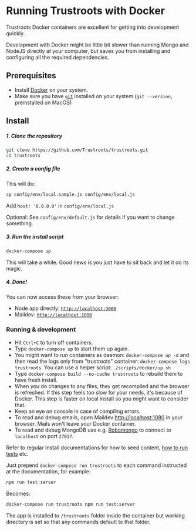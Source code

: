 # Running Trustroots with Docker

Trustroots Docker containers are excellent for getting into development quickly.

Development with Docker might be little bit slower than running Mongo and NodeJS directly at your computer, but saves you from installing and configuring all the required dependencies.

## Prerequisites

- Install [Docker](https://www.docker.com/get-started) on your system.
- Make sure you have [`git`](http://git-scm.com/) installed on your system (`git --version`, preinstalled on MacOS)

## Install

##### 1. Clone the repository

```bash
git clone https://github.com/Trustroots/trustroots.git
cd trustroots
```

##### 2. Create a config file

This will do:

```bash
cp config/env/local.sample.js config/env/local.js
```

Add `host: '0.0.0.0'` in `config/env/local.js`

Optional: See `config/env/default.js` for details if you want to change something.

##### 3. Run the install script

```bash
docker-compose up
```

This will take a while. Good news is you just have to sit back and let it do its magic.

##### 4. Done!

You can now access these from your browser:

- Node app directly: [`http://localhost:3000`](http://localhost:3000)
- Maildev: [`http://localhost:1080`](http://localhost:1080)

### Running & development

- Hit `Ctrl+C` to turn off containers.
- Type `docker-compose up` to start them up again.
- You might want to run containers as daemon: `docker-compose up -d` and then read the logs only from "trustroots" container: `docker-compose logs trustroots`. You can use a helper script: `./scripts/docker/up.sh`
- Type `docker-compose build --no-cache trustroots` to rebuild them to have fresh install.
- When you do changes to any files, they get recompiled and the browser is refreshed. If this step feels too slow for your needs, it's because of Docker. This step is faster on local install so you might want to consider that.
- Keep an eye on console in case of compiling errors.
- To read and debug emails, open Maildev [http://localhost:1080](http://localhost:1080) in your browser. Mails won't leave your Docker container.
- To read and debug MongoDB use e.g. [Robomongo](https://robomongo.org/) to connect to `localhost` on port `27017`.

Refer to regular Install documentations for how to seed content, [how to run tests](Install.html#running-tests) etc.

Just prepend `docker-compose run trustroots` to each command instructed at the documentation, for example:

```bash
npm run test:server
```

Becomes:

```bash
docker-compose run trustroots npm run test:server
```

The app is installed to `/trustroots` folder inside the container but working directory is set so that any commands default to that folder.
